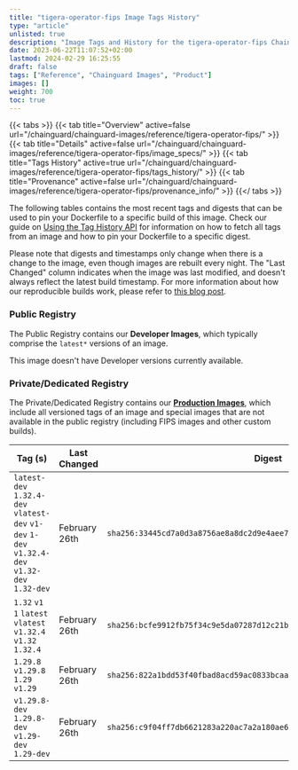 ```yaml
---
title: "tigera-operator-fips Image Tags History"
type: "article"
unlisted: true
description: "Image Tags and History for the tigera-operator-fips Chainguard Image"
date: 2023-06-22T11:07:52+02:00
lastmod: 2024-02-29 16:25:55
draft: false
tags: ["Reference", "Chainguard Images", "Product"]
images: []
weight: 700
toc: true
---
```


{{< tabs >}}
{{< tab title="Overview" active=false url="/chainguard/chainguard-images/reference/tigera-operator-fips/" >}}
{{< tab title="Details" active=false url="/chainguard/chainguard-images/reference/tigera-operator-fips/image_specs/" >}}
{{< tab title="Tags History" active=true url="/chainguard/chainguard-images/reference/tigera-operator-fips/tags_history/" >}}
{{< tab title="Provenance" active=false url="/chainguard/chainguard-images/reference/tigera-operator-fips/provenance_info/" >}}
{{</ tabs >}}

The following tables contains the most recent tags and digests that can be used to pin your Dockerfile to a specific build of this image. Check our guide on [Using the Tag History API](/chainguard/chainguard-images/using-the-tag-history-api/) for information on how to fetch all tags from an image and how to pin your Dockerfile to a specific digest.

Please note that digests and timestamps only change when there is a change to the image, even though images are rebuilt every night. The "Last Changed" column indicates when the image was last modified, and doesn't always reflect the latest build timestamp. For more information about how our reproducible builds work, please refer to [this blog post](https://www.chainguard.dev/unchained/reproducing-chainguards-reproducible-image-builds).

### Public Registry
The Public Registry contains our **Developer Images**, which typically comprise the `latest*` versions of an image.

This image doesn't have Developer versions currently available.

### Private/Dedicated Registry
The Private/Dedicated Registry contains our **[Production Images](https://www.chainguard.dev/chainguard-images)**, which include all versioned tags of an image and special images that are not available in the public registry (including FIPS images and other custom builds).

| Tag (s)                                                                                        | Last Changed  | Digest                                                                    |
|------------------------------------------------------------------------------------------------|---------------|---------------------------------------------------------------------------|
|  `latest-dev` `1.32.4-dev` `vlatest-dev` `v1-dev` `1-dev` `v1.32.4-dev` `v1.32-dev` `1.32-dev` | February 26th | `sha256:33445cd7a0d3a8756ae8a8dc2d9e4aee7535d67b01a30cbc52522faba6ec093c` |
|  `1.32` `v1` `1` `latest` `vlatest` `v1.32.4` `v1.32` `1.32.4`                                 | February 26th | `sha256:bcfe9912fb75f34c9e5da07287d12c21b87e7caf0c16bc66dafac7ccf563c0f4` |
|  `1.29.8` `v1.29.8` `1.29` `v1.29`                                                             | February 26th | `sha256:822a1bdd53f40fbad8acd59ac0833bcaad9e6abb384fadbaac195b898b4c4a94` |
|  `v1.29.8-dev` `1.29.8-dev` `v1.29-dev` `1.29-dev`                                             | February 26th | `sha256:c9f04ff7db6621283a220ac7a2a180ae6bdba701785707d96fe14d4e2f83b0dd` |

